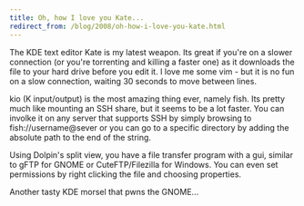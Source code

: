 ```yaml
---
title: Oh, how I love you Kate...
redirect_from: /blog/2008/oh-how-i-love-you-kate.html
---
```


The KDE text editor Kate is my latest weapon. Its great if you're on a slower
connection (or you're torrenting and killing a faster one) as it downloads the
file to your hard drive before you edit it. I love me some vim - but it is no
fun on a slow connection, waiting 30 seconds to move between lines.

kio (K input/output) is the most amazing thing ever, namely fish. Its pretty
much like mounting an SSH share, but it seems to be a lot faster. You can
involke it on any server that supports SSH by simply browsing to
fish://username@sever or you can go to a specific directory by adding the
absolute path to the end of the string.

Using Dolpin's split view, you have a file transfer program with a gui,
similar to gFTP for GNOME or CuteFTP/Filezilla for Windows. You can even set
permissions by right clicking the file and choosing properties.

Another tasty KDE morsel that pwns the GNOME...

